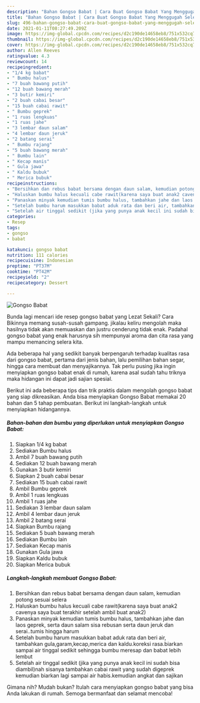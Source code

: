 ```yaml
---
description: "Bahan Gongso Babat | Cara Buat Gongso Babat Yang Menggugah Selera"
title: "Bahan Gongso Babat | Cara Buat Gongso Babat Yang Menggugah Selera"
slug: 496-bahan-gongso-babat-cara-buat-gongso-babat-yang-menggugah-selera
date: 2021-01-11T08:27:49.209Z
image: https://img-global.cpcdn.com/recipes/d2c190de14658eb8/751x532cq70/gongso-babat-foto-resep-utama.jpg
thumbnail: https://img-global.cpcdn.com/recipes/d2c190de14658eb8/751x532cq70/gongso-babat-foto-resep-utama.jpg
cover: https://img-global.cpcdn.com/recipes/d2c190de14658eb8/751x532cq70/gongso-babat-foto-resep-utama.jpg
author: Allen Reeves
ratingvalue: 4.3
reviewcount: 14
recipeingredient:
- "1/4 kg babat"
- " Bumbu halus"
- "7 buah bawang putih"
- "12 buah bawang merah"
- "3 butir kemiri"
- "2 buah cabai besar"
- "15 buah cabai rawit"
- " Bumbu geprek"
- "1 ruas lengkuas"
- "1 ruas jahe"
- "3 lembar daun salam"
- "4 lembar daun jeruk"
- "2 batang serai"
- " Bumbu rajang"
- "5 buah bawang merah"
- " Bumbu lain"
- " Kecap manis"
- " Gula jawa"
- " Kaldu bubuk"
- " Merica bubuk"
recipeinstructions:
- "Bersihkan dan rebus babat bersama dengan daun salam, kemudian potong sesuai selera"
- "Haluskan bumbu halus kecuali cabe rawit(karena saya buat anak2 cavenya saya buat terakhir setelah ambil buat anak2)"
- "Panaskan minyak kemudian tumis bumbu halus, tambahkan jahe dan laos geprek, serta daun salam sisa rebusan serta daun jeruk dan serai..tumis hingga harum"
- "Setelah bumbu harum masukkan babat aduk rata dan beri air, tambahkan gula,garam,kecap,merica dan kaldu.koreksi rasa.biarkan sampai air tinggal sedikit sehingga bumbu meresap dan babat lebih lembut"
- "Setelah air tinggal sedikit (jika yang punya anak kecil ini sudah bisa diambil)nah sisanya tambahkan cabai rawit yang sudah digeprek kemudian biarkan lagi sampai air habis.kemudian angkat dan sajikan"
categories:
- Resep
tags:
- gongso
- babat

katakunci: gongso babat 
nutrition: 111 calories
recipecuisine: Indonesian
preptime: "PT37M"
cooktime: "PT42M"
recipeyield: "2"
recipecategory: Dessert

---
```



![Gongso Babat](https://img-global.cpcdn.com/recipes/d2c190de14658eb8/751x532cq70/gongso-babat-foto-resep-utama.jpg)

Bunda lagi mencari ide resep gongso babat yang Lezat Sekali? Cara Bikinnya memang susah-susah gampang. jikalau keliru mengolah maka hasilnya tidak akan memuaskan dan justru cenderung tidak enak. Padahal gongso babat yang enak harusnya sih mempunyai aroma dan cita rasa yang mampu memancing selera kita.

Ada beberapa hal yang sedikit banyak berpengaruh terhadap kualitas rasa dari gongso babat, pertama dari jenis bahan, lalu pemilihan bahan segar, hingga cara membuat dan menyajikannya. Tak perlu pusing jika ingin menyiapkan gongso babat enak di rumah, karena asal sudah tahu triknya maka hidangan ini dapat jadi sajian spesial.




Berikut ini ada beberapa tips dan trik praktis dalam mengolah gongso babat yang siap dikreasikan. Anda bisa menyiapkan Gongso Babat memakai 20 bahan dan 5 tahap pembuatan. Berikut ini langkah-langkah untuk menyiapkan hidangannya.

<!--inarticleads1-->

##### Bahan-bahan dan bumbu yang diperlukan untuk menyiapkan Gongso Babat:

1. Siapkan 1/4 kg babat
1. Sediakan  Bumbu halus
1. Ambil 7 buah bawang putih
1. Sediakan 12 buah bawang merah
1. Gunakan 3 butir kemiri
1. Siapkan 2 buah cabai besar
1. Sediakan 15 buah cabai rawit
1. Ambil  Bumbu geprek
1. Ambil 1 ruas lengkuas
1. Ambil 1 ruas jahe
1. Sediakan 3 lembar daun salam
1. Ambil 4 lembar daun jeruk
1. Ambil 2 batang serai
1. Siapkan  Bumbu rajang
1. Sediakan 5 buah bawang merah
1. Sediakan  Bumbu lain
1. Sediakan  Kecap manis
1. Gunakan  Gula jawa
1. Siapkan  Kaldu bubuk
1. Siapkan  Merica bubuk




<!--inarticleads2-->

##### Langkah-langkah membuat Gongso Babat:

1. Bersihkan dan rebus babat bersama dengan daun salam, kemudian potong sesuai selera
1. Haluskan bumbu halus kecuali cabe rawit(karena saya buat anak2 cavenya saya buat terakhir setelah ambil buat anak2)
1. Panaskan minyak kemudian tumis bumbu halus, tambahkan jahe dan laos geprek, serta daun salam sisa rebusan serta daun jeruk dan serai..tumis hingga harum
1. Setelah bumbu harum masukkan babat aduk rata dan beri air, tambahkan gula,garam,kecap,merica dan kaldu.koreksi rasa.biarkan sampai air tinggal sedikit sehingga bumbu meresap dan babat lebih lembut
1. Setelah air tinggal sedikit (jika yang punya anak kecil ini sudah bisa diambil)nah sisanya tambahkan cabai rawit yang sudah digeprek kemudian biarkan lagi sampai air habis.kemudian angkat dan sajikan




Gimana nih? Mudah bukan? Itulah cara menyiapkan gongso babat yang bisa Anda lakukan di rumah. Semoga bermanfaat dan selamat mencoba!
